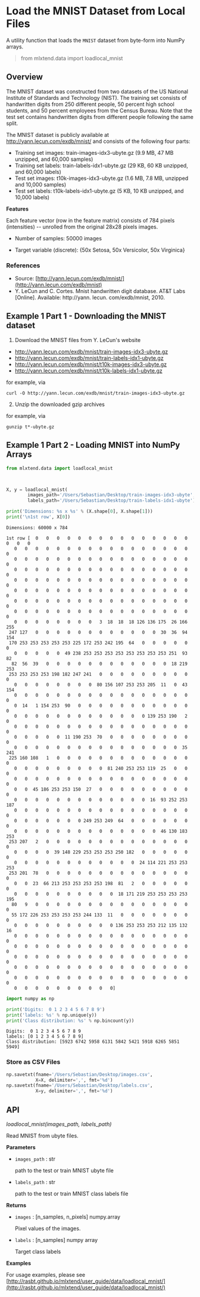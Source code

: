 # Load the MNIST Dataset from Local Files

A utility function that loads the `MNIST` dataset from byte-form into NumPy arrays.

> from mlxtend.data import loadlocal_mnist

## Overview

The MNIST dataset was constructed from two datasets of the US National Institute of Standards and Technology (NIST). The training set consists of handwritten digits from 250 different people, 50 percent high school students, and 50 percent employees from the Census Bureau. Note that the test set contains handwritten digits from different people following the same split.

The MNIST dataset is publicly available at http://yann.lecun.com/exdb/mnist/ and consists of the following four parts:
- Training set images: train-images-idx3-ubyte.gz (9.9 MB, 47 MB unzipped, and 60,000 samples)
- Training set labels: train-labels-idx1-ubyte.gz (29 KB, 60 KB unzipped, and 60,000 labels)
- Test set images: t10k-images-idx3-ubyte.gz (1.6 MB, 7.8 MB, unzipped and 10,000 samples)
- Test set labels: t10k-labels-idx1-ubyte.gz (5 KB, 10 KB unzipped, and 10,000 labels)



**Features**

Each feature vector (row in the feature matrix) consists of 784 pixels (intensities) -- unrolled from the original 28x28 pixels images.


- Number of samples: 50000 images


- Target variable (discrete): {50x Setosa, 50x Versicolor, 50x Virginica}


### References

- Source: [http://yann.lecun.com/exdb/mnist/](http://yann.lecun.com/exdb/mnist)
- Y. LeCun and C. Cortes. Mnist handwritten digit database. AT&T Labs [Online]. Available: http://yann. lecun. com/exdb/mnist, 2010.


## Example 1 Part 1 - Downloading the MNIST dataset

1) Download the MNIST files from Y. LeCun's website

- http://yann.lecun.com/exdb/mnist/train-images-idx3-ubyte.gz
- http://yann.lecun.com/exdb/mnist/train-labels-idx1-ubyte.gz
- http://yann.lecun.com/exdb/mnist/t10k-images-idx3-ubyte.gz
- http://yann.lecun.com/exdb/mnist/t10k-labels-idx1-ubyte.gz

for example, via

    curl -O http://yann.lecun.com/exdb/mnist/train-images-idx3-ubyte.gz
    
2) Unzip the downloaded gzip archives

for example, via

    gunzip t*-ubyte.gz

## Example 1 Part 2 - Loading MNIST into NumPy Arrays


```python
from mlxtend.data import loadlocal_mnist
```


```python


X, y = loadlocal_mnist(
        images_path='/Users/Sebastian/Desktop/train-images-idx3-ubyte', 
        labels_path='/Users/Sebastian/Desktop/train-labels-idx1-ubyte')

```


```python
print('Dimensions: %s x %s' % (X.shape[0], X.shape[1]))
print('\n1st row', X[0])
```

    Dimensions: 60000 x 784
    
    1st row [  0   0   0   0   0   0   0   0   0   0   0   0   0   0   0   0   0   0
       0   0   0   0   0   0   0   0   0   0   0   0   0   0   0   0   0   0
       0   0   0   0   0   0   0   0   0   0   0   0   0   0   0   0   0   0
       0   0   0   0   0   0   0   0   0   0   0   0   0   0   0   0   0   0
       0   0   0   0   0   0   0   0   0   0   0   0   0   0   0   0   0   0
       0   0   0   0   0   0   0   0   0   0   0   0   0   0   0   0   0   0
       0   0   0   0   0   0   0   0   0   0   0   0   0   0   0   0   0   0
       0   0   0   0   0   0   0   0   0   0   0   0   0   0   0   0   0   0
       0   0   0   0   0   0   0   0   3  18  18  18 126 136 175  26 166 255
     247 127   0   0   0   0   0   0   0   0   0   0   0   0  30  36  94 154
     170 253 253 253 253 253 225 172 253 242 195  64   0   0   0   0   0   0
       0   0   0   0   0  49 238 253 253 253 253 253 253 253 253 251  93  82
      82  56  39   0   0   0   0   0   0   0   0   0   0   0   0  18 219 253
     253 253 253 253 198 182 247 241   0   0   0   0   0   0   0   0   0   0
       0   0   0   0   0   0   0   0  80 156 107 253 253 205  11   0  43 154
       0   0   0   0   0   0   0   0   0   0   0   0   0   0   0   0   0   0
       0  14   1 154 253  90   0   0   0   0   0   0   0   0   0   0   0   0
       0   0   0   0   0   0   0   0   0   0   0   0   0 139 253 190   2   0
       0   0   0   0   0   0   0   0   0   0   0   0   0   0   0   0   0   0
       0   0   0   0   0  11 190 253  70   0   0   0   0   0   0   0   0   0
       0   0   0   0   0   0   0   0   0   0   0   0   0   0   0   0  35 241
     225 160 108   1   0   0   0   0   0   0   0   0   0   0   0   0   0   0
       0   0   0   0   0   0   0   0   0  81 240 253 253 119  25   0   0   0
       0   0   0   0   0   0   0   0   0   0   0   0   0   0   0   0   0   0
       0   0  45 186 253 253 150  27   0   0   0   0   0   0   0   0   0   0
       0   0   0   0   0   0   0   0   0   0   0   0   0  16  93 252 253 187
       0   0   0   0   0   0   0   0   0   0   0   0   0   0   0   0   0   0
       0   0   0   0   0   0   0 249 253 249  64   0   0   0   0   0   0   0
       0   0   0   0   0   0   0   0   0   0   0   0   0   0  46 130 183 253
     253 207   2   0   0   0   0   0   0   0   0   0   0   0   0   0   0   0
       0   0   0   0  39 148 229 253 253 253 250 182   0   0   0   0   0   0
       0   0   0   0   0   0   0   0   0   0   0   0  24 114 221 253 253 253
     253 201  78   0   0   0   0   0   0   0   0   0   0   0   0   0   0   0
       0   0  23  66 213 253 253 253 253 198  81   2   0   0   0   0   0   0
       0   0   0   0   0   0   0   0   0   0  18 171 219 253 253 253 253 195
      80   9   0   0   0   0   0   0   0   0   0   0   0   0   0   0   0   0
      55 172 226 253 253 253 253 244 133  11   0   0   0   0   0   0   0   0
       0   0   0   0   0   0   0   0   0   0 136 253 253 253 212 135 132  16
       0   0   0   0   0   0   0   0   0   0   0   0   0   0   0   0   0   0
       0   0   0   0   0   0   0   0   0   0   0   0   0   0   0   0   0   0
       0   0   0   0   0   0   0   0   0   0   0   0   0   0   0   0   0   0
       0   0   0   0   0   0   0   0   0   0   0   0   0   0   0   0   0   0
       0   0   0   0   0   0   0   0   0   0   0   0   0   0   0   0   0   0
       0   0   0   0   0   0   0   0   0   0]



```python
import numpy as np

print('Digits:  0 1 2 3 4 5 6 7 8 9')
print('labels: %s' % np.unique(y))
print('Class distribution: %s' % np.bincount(y))
```

    Digits:  0 1 2 3 4 5 6 7 8 9
    labels: [0 1 2 3 4 5 6 7 8 9]
    Class distribution: [5923 6742 5958 6131 5842 5421 5918 6265 5851 5949]


### Store as CSV Files


```python
np.savetxt(fname='/Users/Sebastian/Desktop/images.csv', 
           X=X, delimiter=',', fmt='%d')
np.savetxt(fname='/Users/Sebastian/Desktop/labels.csv', 
           X=y, delimiter=',', fmt='%d')
```

## API


*loadlocal_mnist(images_path, labels_path)*

Read MNIST from ubyte files.

**Parameters**

- `images_path` : str

    path to the test or train MNIST ubyte file

- `labels_path` : str

    path to the test or train MNIST class labels file

**Returns**

- `images` : [n_samples, n_pixels] numpy.array

    Pixel values of the images.

- `labels` : [n_samples] numpy array

    Target class labels

**Examples**

For usage examples, please see
    [http://rasbt.github.io/mlxtend/user_guide/data/loadlocal_mnist/](http://rasbt.github.io/mlxtend/user_guide/data/loadlocal_mnist/)


